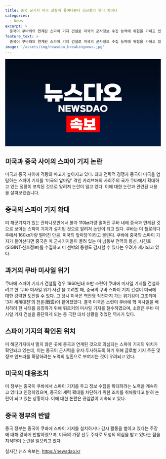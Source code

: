 ```yaml
---
title: 중국 군기지 미국 샅샅이 들여다본다 김규환의 핸디 차이나
categories:
  - News
excerpt: >
  중국이 쿠바와의 연계된 스파이 기지 건설로 미국의 군사정보 수집 능력에 위협을 가하고 있는 상황. 중국의 쿠바 스파이 기지는 미 해군기지와 가까워 미국의 안보를 협박하고 있다는 우려가 제기됨. 쿠바 스파이 기지가 완공되면 미국 군사기지 정보를 감시할 수 있을 것으로 예상되며, 중국의 쿠바 활동은 전례 없는 도전으로 여겨짐. 중국의 군사시설 확대는 141 계획의 일환으로, 중국의 전 세계적인 군수 보급 네트워크를 확보하려는 계획의 일환이라는 우려도 제기되고 있음. 
feature_text: >
  중국이 쿠바와의 연계된 스파이 기지 건설로 미국의 군사정보 수집 능력에 위협을 가하고 있는 상황. 중국의 쿠바 스파이 기지는 미 해군기지와 가까워 미국의 안보를 협박하고 있다는 우려가 제기됨. 쿠바 스파이 기지가 완공되면 미국 군사기지 정보를 감시할 수 있을 것으로 예상되며, 중국의 쿠바 활동은 전례 없는 도전으로 여겨짐. 중국의 군사시설 확대는 141 계획의 일환으로, 중국의 전 세계적인 군수 보급 네트워크를 확보하려는 계획의 일환이라는 우려도 제기되고 있음. 
image: '/assets/img/newsdao_breakingnews.jpg'
---
```


<p><img src="/assets/img/newsdao_breakingnews.jpg" alt="bookingtag 속보" /></p>

<h2 data-ke-size="size26">미국과 중국 사이의 스파이 기지 논란</h2>

<p data-ke-size="size16">미국과 중국 사이에 격랑의 파고가 높아지고 있다. 최대 전략적 경쟁자 중국이 미국을 염탐하는 스파이 기지를 '미국의 앞마당' 격인 카리브해의 사회주의 국가 쿠바에서 확대하고 있는 정황이 포착된 것으로 알려져 논란이 일고 있다. 이에 대한 논란과 관련된 내용을 살펴보겠습니다.</p>

<h2 data-ke-size="size26">중국의 스파이 기지 확대</h2>

<p data-ke-size="size16">미 해군기지가 있는 관타나모만에서 불과 110㎞가량 떨어진 쿠바 내에 중국과 연계된 것으로 보이는 스파이 기지가 설치된 것으로 알려져 논란이 되고 있다. 쿠바는 미 플로리다주에서 160㎞가량 떨어진 만큼 '미국의 앞마당'이라고 불린다. 쿠바에 중국의 스파이 기지가 들어선다면 중국은 미 군사기지들이 몰려 있는 미 남동부 전역의 통신, 시긴트(SIGINT·신호정보)를 수집하고 미 선박의 통행도 감시할 수 있다는 우려가 제기되고 있다.</p>

<h2 data-ke-size="size26">과거의 쿠바 미사일 위기</h2>

<p data-ke-size="size16">쿠바에 스파이 기지가 건설될 경우 1960년대 초반 소련이 쿠바에 미사일 기지를 건설하려고 한 '쿠바 미사일 위기 사건'을 고려할 때, 중국의 쿠바 스파이 기지 건설이 미국에 대한 강력한 도전일 수 있다. 그 당시 미국은 핵전쟁 직전까지 가는 위기감이 고조되며 ‘3차 세계대전’의 전운(戰雲)이 짙어졌었다. 결국 미국은 소련이 쿠바에 핵 미사일을 배치하려 한 사태를 응징하기 위해 튀르키의 미사일 기지를 철수하였으며, 소련은 쿠바 미사일 기지 건설을 중단하게 되는 등 극한 대치 상황을 겪었던 역사가 있다.</p>

<h2 data-ke-size="size26">스파이 기지의 확인된 위치</h2>

<p data-ke-size="size16">미 해군기지에서 멀지 않은 곳에 중국과 연계된 것으로 의심되는 스파이 기지의 위치가 확인되고 있는데, 이는 중국이 군사력을 유지·투사하도록 하기 위해 글로벌 기지 주둔 및 정보 인프라를 확장하려는 노력의 일환으로 보여지는 것이 우려되고 있다.</p>

<h2 data-ke-size="size26">미국의 대응조치</h2>

<p data-ke-size="size16">미 정부는 중국이 쿠바에서 스파이 기지를 두고 정보 수집을 확대하려는 노력을 계속하고 있다고 인정하였으며, 중국의 세력 확대를 차단하기 위한 조치를 취해왔다고 밝혀 논란이 되고 있는 상황이다. 이에 대한 논란은 끊임없이 지속되고 있다.</p>

<h2 data-ke-size="size26">중국 정부의 반발</h2>

<p data-ke-size="size16">중국 정부는 중국이 쿠바에 스파이 기지를 설치하거나 감시 활동을 벌이고 있다는 주장에 대해 강하게 반발하였으며, 미국의 가장 선두 주자로 도청의 의심을 받고 있다는 점을 지적하며 논란을 일으키고 있다.</p>
실시간 뉴스 속보는, <a href="https://newsdao.kr" rel="dofollow">https://newsdao.kr</a>



